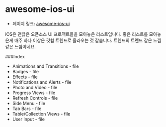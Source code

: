 # awesome-ios-ui

- 페이지 링크: [awesome-ios-ui](https://github.com/cjwirth/awesome-ios-ui)

iOS은 괜찮은 오픈소스 UI 프로젝트들을 모아놓은 리스트입니다. 좋은 리스트를 모아놓은게 매주 하나 이상은 깃헙 트렌드로 올라오는 것 같습니다. 트렌드의 트렌드 같은 느낌같은 느낌이네요.

###Index

- Animations and Transitions - file
- Badges - file
- Effects - file
- Notifications and Alerts - file
- Photo and Video - file
- Progress Views - file
- Refresh Controls - file
- Side Menu - file
- Tab Bars - file
- Table/Collection Views - file
- User Input - file
